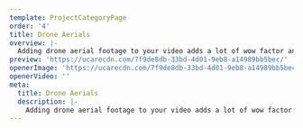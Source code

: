 ```yaml
---
template: ProjectCategoryPage
order: '4'
title: Drone Aerials
overview: |-
  Adding drone aerial footage to your video adds a lot of wow factor and really increases the production value. We are CASA approved and fly with a cinema quality DJI Inspire 2 capable of shooting up to 5.2K RAW footage! Check out some of the videos below that utilise drone footage.
preview: 'https://ucarecdn.com/7f9de8db-33bd-4d01-9eb8-a14989bb5bec/'
openerImage: 'https://ucarecdn.com/7f9de8db-33bd-4d01-9eb8-a14989bb5bec/'
openerVideo: ''
meta:
  title: Drone Aerials
  description: |-
    Adding drone aerial footage to your video adds a lot of wow factor and really increases the production value. We are CASA approved and fly with a cinema quality DJI Inspire 2 capable of shooting up to 5.2K RAW footage! Check out some of the videos below that utilise drone footage.
---
```


